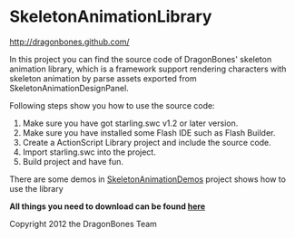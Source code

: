 SkeletonAnimationLibrary
======================
http://dragonbones.github.com/ 

In this project you can find the source code of DragonBones' skeleton animation library, which is a framework support rendering characters with skeleton animation by parse assets exported from SkeletonAnimationDesignPanel.

Following steps show you how to use the source code:
1. Make sure you have got starling.swc v1.2 or later version. 
2. Make sure you have installed some Flash IDE such as Flash Builder.
3. Create a ActionScript Library project and include the source code.
4. Import starling.swc into the project.
5. Build project and have fun.

There are some demos in [SkeletonAnimationDemos](https://github.com/DragonBones/SkeletonAnimationLibrary) project shows how to use the library

**All things you need to download can be found [here](http://dragonbones.github.com/download.html)**  

Copyright 2012 the DragonBones Team